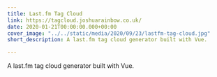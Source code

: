 ```yaml
---
title: Last.fm Tag Cloud
link: https://tagcloud.joshuarainbow.co.uk/
date: 2020-01-21T00:00:00.000+00:00
cover_image: "../../static/media/2020/09/23/lastfm-tag-cloud.jpg"
short_description: A last.fm tag cloud generator built with Vue.

---
```

A last.fm tag cloud generator built with Vue.
